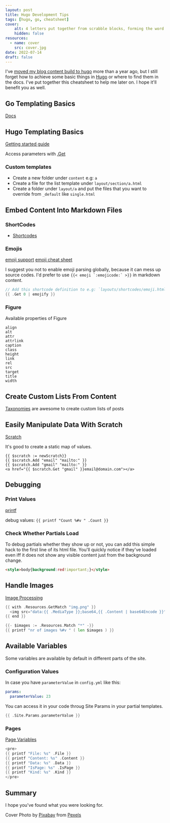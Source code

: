 ```yaml
---
layout: post
title: Hugo Development Tips
tags: [hugo, go, cheatsheet]
cover:
    alt: 4 letters put together from scrabble blocks, forming the word blog.
    hidden: false
resources:
  - name: cover
    src: cover.jpg
date: 2022-07-14
draft: false
---
```


I've [moved my blog content build to hugo](/posts/2021/03/02/new-blog-engine/) more than a year ago, but I still forget how to achieve some basic things in [Hugo](https://gohugo.io/) or where to find them in the docs. I've put together this cheatsheet to help me later on. I hope it'll benefit you as well.

<!--more-->

## Go Templating Basics

[Docs](https://pkg.go.dev/text/template)

## Hugo Templating Basics

[Getting started guide](https://gohugo.io/templates/introduction/)

Access parameters with [.Get](https://gohugo.io/templates/shortcode-templates/#access-parameters)

### Custom templates
  
- Create a new folder under `content` e.g: `a`
- Create a file for the list template under `layout/section/a.html`
- Create a folder under `layout/a` and put the files that you want to override from `_default` like `single.html`

## Embed Content Into Markdown Files

### ShortCodes

- [Shortcodes](https://gohugo.io/content-management/shortcodes/)

### Emojis

[emoji support](https://gohugo.io/functions/emojify/)
[emoji cheat sheet](https://www.webfx.com/tools/emoji-cheat-sheet/)

I suggest you not to enable emoji parsing globally, because it can mess up source codes.
I'd prefer to use ```{{< emoji `:emojicode:` >}}``` in markdown content.

```go
// Add this shortcode definition to e.g: `layouts/shortcodes/emoji.html` in order to use it
{{ .Get 0 | emojify }}
```

### Figure

Available properties of Figure

```text
align
alt
attr
attrlink
caption
class
height
link
rel
src
target
title
width
```

## Create Custom Lists From Content

[Taxonomies](https://gohugo.io/content-management/taxonomies/) are awesome to create custom lists of posts

## Easily Manipulate Data With Scratch

[Scratch](https://gohugo.io/functions/scratch/)

It's good to create a static map of values.

```hugo
{{ $scratch := newScratch}}
{{ $scratch.Add "email" "mailto:" }}
{{ $scratch.Add "gmail" "mailto:" }}
<a href="{{ $scratch.Get "gmail" }}email@domain.com"></a>
```

## Debugging

### Print Values

[printf](https://gohugo.io/functions/printf/)

debug values: `{{ printf "Count %#v " .Count }}`

### Check Whether Partials Load

To debug partials whether they show up or not, you can add this simple hack to the first line of its html file.
You'll quickly notice if they've loaded even iff it does not show any visible content just from the background change.

```html
<style>body{background:red!important;}</style>
```

## Handle Images

[Image Processing](https://gohugo.io/content-management/image-processing/)

```go
{{ with .Resources.GetMatch "img.png" }}
  <img src="data:{{ .MediaType }};base64,{{ .Content | base64Encode }}">
{{ end }}

{{- $images := .Resources.Match "*" -}}
{{ printf "nr of images %#v " ( len $images ) }}
```

## Available Variables

Some variables are available by default in different parts of the site.

### Configuration Values

In case you have `parameterValue` in `config.yml` like this:

```yml
params:
  parameterValue: 23
```

You can access it in your code throug Site Params in your partial templates.

```go
{{ .Site.Params.parameterValue }}
```

### Pages

[Page Variables](https://gohugo.io/variables/page/)

```go
<pre>
{{ printf "File: %s" .File }}
{{ printf "Content: %s" .Content }}
{{ printf "Data: %s" .Data }}
{{ printf "IsPage: %s" .IsPage }}
{{ printf "Kind: %s" .Kind }}
</pre>
```

## Summary

I hope you've found what you were looking for.

Cover Photo by [Pixabay](https://www.pexels.com/@pixabay/) from [Pexels](https://www.pexels.com/photo/blog-icon-information-internet-262508/)
